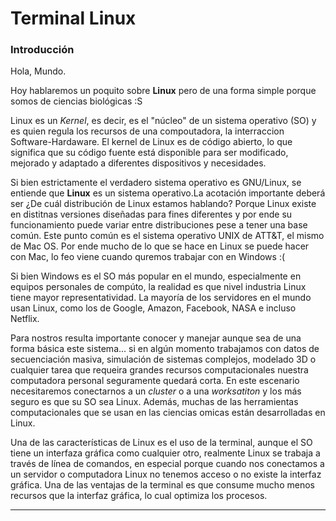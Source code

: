 # Terminal Linux

### **Introducción**

Hola, Mundo.

Hoy hablaremos un poquito sobre **Linux** pero de una forma simple porque somos de ciencias biológicas :S

Linux es un *Kernel*, es decir, es el "núcleo" de un sistema operativo (SO) y es quien regula los recursos de una compoutadora, la interraccion Software-Hardaware. El kernel de Linux es de código abierto, lo que significa que su código fuente está disponible para ser modificado, mejorado y adaptado a diferentes dispositivos y necesidades.

Si bien estrictamente el verdadero sistema operativo es GNU/Linux, se entiende que **Linux** es un sistema operativo.La acotación importante deberá ser ¿De cuál distribución de Linux estamos hablando?  Porque Linux existe en distitnas versiones diseñadas para fines diferentes y por ende su funcionamiento puede variar entre distribuciones pese a tener una base común. Este punto común es el sistema operativo UNIX de ATT&T, el mismo de Mac OS. Por ende mucho de lo que se hace en Linux se puede hacer con Mac, lo feo viene cuando quremos trabajar con en Windows :(

Si bien Windows es el SO más popular en el mundo, especialmente en equipos personales de compúto, la realidad es que nivel industria Linux tiene mayor representatividad. La mayoría de los servidores en el mundo usan Linux, como los de Google, Amazon, Facebook, NASA e incluso Netflix. 

Para nostros resulta importante conocer y manejar aunque sea de una forma básica este sistema... si en algún momento trabajamos con datos de secuenciación masiva, simulación de sistemas complejos, modelado 3D o cualquier tarea que requeira grandes recursos computacionales nuestra computadora personal seguramente quedará corta. En este escenario necesitaremos conectarnos a un *cluster* o a una *worksatiton* y los más seguro es que su SO sea Linux. Además, muchas de las herramientas computacionales que se usan en las ciencias omicas están desarrolladas en Linux. 

Una de las características de Linux es el uso de la terminal, aunque el SO  tiene un interfaza gráfica como cualquier otro, realmente Linux se trabaja a través de línea de comandos, en especial porque cuando nos conectamos a un servidor o computadora Linux no tenemos acceso o no existe la interfaz gráfica. Una de las ventajas de la terminal es que consume mucho menos recursos que la interfaz gráfica, lo cual optimiza los procesos. 

----








